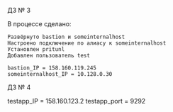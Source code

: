 

ДЗ № 3

В процессе сделано:

    Развёрнуто bastion и someinternalhost
    Настроено подключение по алиасу к someinternalhost
    Установлен pritunl
    Добавлен пользователь test

    bastion_IP = 158.160.119.245
    someinternalhost_IP = 10.128.0.30 
    

    



ДЗ № 4 


testapp_IP = 158.160.123.2
testapp_port = 9292
